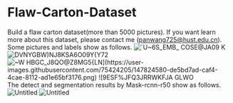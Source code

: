 # Flaw-Carton-Dataset
Build a flaw carton dataset(more than 5000 pictures).
If you want learn more about this dataset, please contact me (panwang725@hust.edu.cn).
Some pictures and labels show as follows.
![`U~6S_EMB_ COSE@JA09 K](https://user-images.githubusercontent.com/75424205/147824567-e8ce28b0-8624-469a-ad41-f5c47cb18ccb.png)
![DVNYGBW)NJ8KSA6O09Y{Y72](https://user-images.githubusercontent.com/75424205/147824575-361c81b2-aeb1-4a09-ab15-9fce0dd6a301.png)
![~W HBGC_J8QO@Z8MG5{L$N](https://user-images.githubusercontent.com/75424205/147824580-de5bd7ad-caf4-4cae-8112-ad1e65bf3176.png)
![9ESF%JFQ3JRRWKF$JA GLWO](https://user-images.githubusercontent.com/75424205/147824584-32b7f0b9-a988-4b6f-9f8b-f922dfb78341.png)
The detect and segmentation results by Mask-rcnn-r50 show as follows.
![Untitled](https://user-images.githubusercontent.com/75424205/147824915-0e6a31b8-f373-4132-98ea-c3b4d81a04c7.png)
![Untitled](https://user-images.githubusercontent.com/75424205/147824979-89a1bd9c-5e32-4d1a-bcac-2dc797642019.png)
